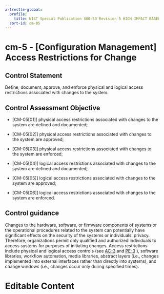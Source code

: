 ```yaml
---
x-trestle-global:
  profile:
    title: NIST Special Publication 800-53 Revision 5 HIGH IMPACT BASELINE
  sort-id: cm-05
---
```


# cm-5 - \[Configuration Management\] Access Restrictions for Change

## Control Statement

Define, document, approve, and enforce physical and logical access restrictions associated with changes to the system.

## Control Assessment Objective

- \[CM-05[01]\] physical access restrictions associated with changes to the system are defined and documented;

- \[CM-05[02]\] physical access restrictions associated with changes to the system are approved;

- \[CM-05[03]\] physical access restrictions associated with changes to the system are enforced;

- \[CM-05[04]\] logical access restrictions associated with changes to the system are defined and documented;

- \[CM-05[05]\] logical access restrictions associated with changes to the system are approved;

- \[CM-05[06]\] logical access restrictions associated with changes to the system are enforced.

## Control guidance

Changes to the hardware, software, or firmware components of systems or the operational procedures related to the system can potentially have significant effects on the security of the systems or individuals’ privacy. Therefore, organizations permit only qualified and authorized individuals to access systems for purposes of initiating changes. Access restrictions include physical and logical access controls (see [AC-3](#ac-3) and [PE-3](#pe-3) ), software libraries, workflow automation, media libraries, abstract layers (i.e., changes implemented into external interfaces rather than directly into systems), and change windows (i.e., changes occur only during specified times).

# Editable Content

<!-- Make additions and edits below -->
<!-- The above represents the contents of the control as received by the profile, prior to additions. -->
<!-- If the profile makes additions to the control, they will appear below. -->
<!-- The above markdown may not be edited but you may edit the content below, and/or introduce new additions to be made by the profile. -->
<!-- If there is a yaml header at the top, parameter values may be edited. Use --set-parameters to incorporate the changes during assembly. -->
<!-- The content here will then replace what is in the profile for this control, after running profile-assemble. -->
<!-- The current profile has no added parts for this control, but you may add new ones here. -->
<!-- Each addition must have a heading either of the form ## Control my_addition_name -->
<!-- or ## Part a. (where the a. refers to one of the control statement labels.) -->
<!-- "## Control" parts are new parts added after the statement part. -->
<!-- "## Part" parts are new parts added into the top-level statement part with that label. -->
<!-- Subparts may be added with nested hash levels of the form ### My Subpart Name -->
<!-- underneath the parent ## Control or ## Part being added -->
<!-- See https://oscal-compass.github.io/compliance-trestle/tutorials/ssp_profile_catalog_authoring/ssp_profile_catalog_authoring for guidance. -->
